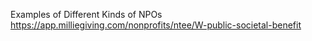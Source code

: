 
Examples of Different Kinds of NPOs
https://app.milliegiving.com/nonprofits/ntee/W-public-societal-benefit
